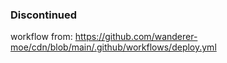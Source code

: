 ### Discontinued

workflow from: https://github.com/wanderer-moe/cdn/blob/main/.github/workflows/deploy.yml
